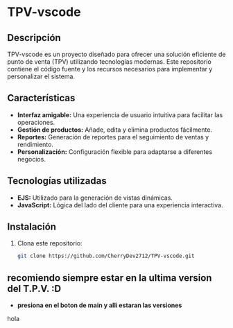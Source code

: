 # TPV-vscode

## Descripción
TPV-vscode es un proyecto diseñado para ofrecer una solución eficiente de punto de venta (TPV) utilizando tecnologías modernas. Este repositorio contiene el código fuente y los recursos necesarios para implementar y personalizar el sistema.

## Características
- **Interfaz amigable:** Una experiencia de usuario intuitiva para facilitar las operaciones.
- **Gestión de productos:** Añade, edita y elimina productos fácilmente.
- **Reportes:** Generación de reportes para el seguimiento de ventas y rendimiento.
- **Personalización:** Configuración flexible para adaptarse a diferentes negocios.

## Tecnologías utilizadas
- **EJS:** Utilizado para la generación de vistas dinámicas.
- **JavaScript:** Lógica del lado del cliente para una experiencia interactiva.

## Instalación
1. Clona este repositorio:
   ```bash
   git clone https://github.com/CherryDev2712/TPV-vscode.git


## recomiendo siempre estar en la ultima version del T.P.V. :D
- **presiona en el boton de main y alli estaran las versiones**

hola